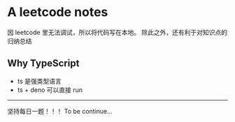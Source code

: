 # A leetcode notes

因 leetcode 里无法调试，所以将代码写在本地。
除此之外，还有利于对知识点的归纳总结

## Why TypeScript

- ts 是强类型语言
- ts + deno 可以直接 run

---

坚持每日一题！！！
To be continue...
